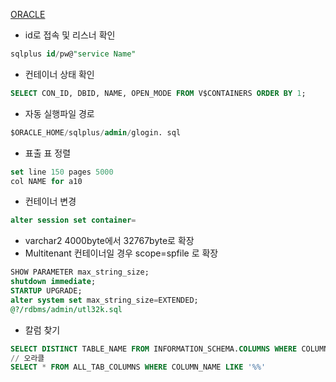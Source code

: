 [ORACLE](https://github.com/gbpark0524/lib/blob/master/DB/oracle.md)
- id로 접속 및 리스너 확인
```sql
sqlplus id/pw@"service Name"
```
- 컨테이너 상태 확인
```sql
SELECT CON_ID, DBID, NAME, OPEN_MODE FROM V$CONTAINERS ORDER BY 1;
```
- 자동 실행파일 경로
```sql
$ORACLE_HOME/sqlplus/admin/glogin. sql
```
- 표출 표 정렬
```sql
set line 150 pages 5000
col NAME for a10
```
- 컨테이너 변경
```sql
alter session set container=
```
- varchar2 4000byte에서 32767byte로 확장
- Multitenant 컨테이너일 경우 scope=spfile 로 확장
```sql
SHOW PARAMETER max_string_size;
shutdown immediate;
STARTUP UPGRADE;
alter system set max_string_size=EXTENDED;
@?/rdbms/admin/utl32k.sql
```
- 칼럼 찾기
```sql
SELECT DISTINCT TABLE_NAME FROM INFORMATION_SCHEMA.COLUMNS WHERE COLUMN_NAME IN ('컬럼명');
// 오라클
SELECT * FROM ALL_TAB_COLUMNS WHERE COLUMN_NAME LIKE '%%'
```
